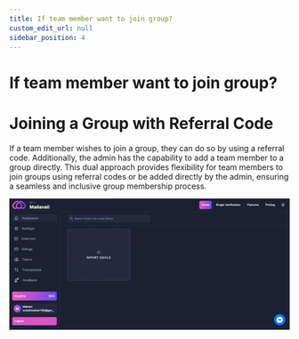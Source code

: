 ```yaml
---
title: If team member want to join group?
custom_edit_url: null
sidebar_position: 4
---
```


# If team member want to join group?

# Joining a Group with Referral Code

If a team member wishes to join a group, they can do so by using a referral code. Additionally, the admin has the capability to add a team member to a group directly. This dual approach provides flexibility for team members to join groups using referral codes or be added directly by the admin, ensuring a seamless and inclusive group membership process.

![image](img/team_member_join_through_referral.gif)